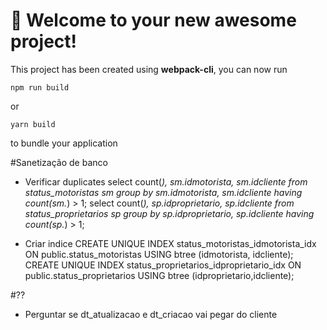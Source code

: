 # 🚀 Welcome to your new awesome project!

This project has been created using **webpack-cli**, you can now run

```
npm run build
```

or

```
yarn build
```

to bundle your application

#Sanetização de banco

- Verificar duplicates
  select count(_), sm.idmotorista, sm.idcliente from status_motoristas sm group by sm.idmotorista, sm.idcliente having count(sm._) > 1;
  select count(_), sp.idproprietario, sp.idcliente from status_proprietarios sp group by sp.idproprietario, sp.idcliente having count(sp._) > 1;

- Criar indice
  CREATE UNIQUE INDEX status_motoristas_idmotorista_idx ON public.status_motoristas USING btree (idmotorista, idcliente);
  CREATE UNIQUE INDEX status_proprietarios_idproprietario_idx ON public.status_proprietarios USING btree (idproprietario,idcliente);

#??

- Perguntar se dt_atualizacao e dt_criacao vai pegar do cliente
